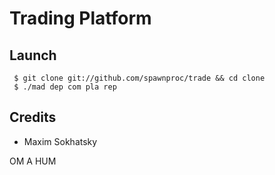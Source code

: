 Trading Platform
================

Launch
------


```
 $ git clone git://github.com/spawnproc/trade && cd clone
 $ ./mad dep com pla rep
```

Credits
-------

* Maxim Sokhatsky

OM A HUM

